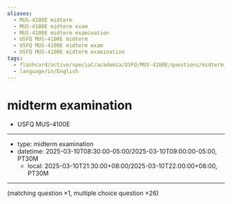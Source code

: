 ```yaml
---
aliases:
  - MUS-4100E midterm
  - MUS-4100E midterm exam
  - MUS-4100E midterm examination
  - USFQ MUS-4100E midterm
  - USFQ MUS-4100E midterm exam
  - USFQ MUS-4100E midterm examination
tags:
  - flashcard/active/special/academia/USFQ/MUS-4100E/questions/midterm_examination
  - language/in/English
---
```


# midterm examination

- USFQ MUS-4100E

---

- type: midterm examination
- datetime: 2025-03-10T08:30:00-05:00/2025-03-10T09:00:00-05:00, PT30M
  - local: 2025-03-10T21:30:00+08:00/2025-03-10T22:00:00+08:00, PT30M

---

\(matching question ×1, multiple choice question ×26\)
